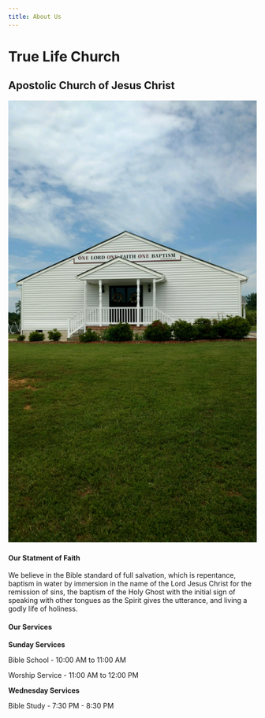 ```yaml
---
title: About Us
---
```


# True Life Church
## Apostolic Church of Jesus Christ


![](our_worship_center.jpg)


#### Our Statment of Faith

We believe in the Bible standard of full salvation, which is repentance, baptism in water by immersion in the name of the Lord Jesus Christ for the remission of sins, the baptism of the Holy Ghost with the initial sign of speaking with other tongues as the Spirit gives the utterance, and living a godly life of holiness.

#### Our Services 

**Sunday Services**

Bible School - 10:00 AM to 11:00 AM

Worship Service - 11:00 AM to 12:00 PM

**Wednesday Services** 

Bible Study - 7:30 PM - 8:30 PM
